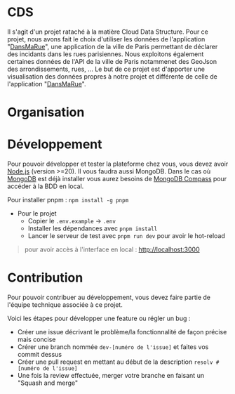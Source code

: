 # CDS
Il s'agit d'un projet rataché à la matière Cloud Data Structure. Pour ce projet, nous avons fait le choix d'utiliser les données de l'application "[DansMaRue](https://opendata.paris.fr/explore/dataset/dans-ma-rue/information/?disjunctive.type&disjunctive.soustype&disjunctive.code_postal&disjunctive.arrondissement&disjunctive.conseilquartier&disjunctive.prefixe&disjunctive.intervenant)", une application de la ville de Paris permettant de déclarer des incidants dans les rues parisiennes. Nous exploitons également certaines données de l'API de la ville de Paris notammenet des GeoJson des arrondissements, rues, ... Le but de ce projet est d'apporter une visualisation des données propres à notre projet et différente de celle de l'application "[DansMaRue](https://opendata.paris.fr/explore/dataset/dans-ma-rue/information/?disjunctive.type&disjunctive.soustype&disjunctive.code_postal&disjunctive.arrondissement&disjunctive.conseilquartier&disjunctive.prefixe&disjunctive.intervenant)". 

# Organisation


# Développement

Pour pouvoir développer et tester la plateforme chez vous, vous devez avoir [Node.js](https://nodejs.org/fr) (version >=20). Il vous faudra aussi MongoDB. Dans le cas où [MongoDB](https://www.mongodb.com/try/download/community) est déjà installer vous aurez besoins de [MongoDB Compass](https://www.mongodb.com/try/download/compass) pour accéder à la BDD en local.

Pour installer pnpm : `npm install -g pnpm`

* Pour le projet
  * Copier le `.env.example` -> `.env`
  * Installer les dépendances avec `pnpm install`
  * Lancer le serveur de test avec `pnpm run dev` pour avoir le hot-reload

> pour avoir accès à l'interface en local : [http://localhost:3000](http://localhost:3000)

# Contribution
Pour pouvoir contribuer au développement, vous devez faire partie de l'équipe technique associée à ce projet.

Voici les étapes pour développer une feature ou régler un bug :
* Créer une issue décrivant le problème/la fonctionnalité de façon précise mais concise
* Crérer une branch nommée `dev-[numéro de l'issue]` et faites vos commit dessus
* Créer une pull request en mettant au début de la description `resolv #[numéro de l'issue]`
* Une fois la review effectuée, merger votre branche en faisant un "Squash and merge"
